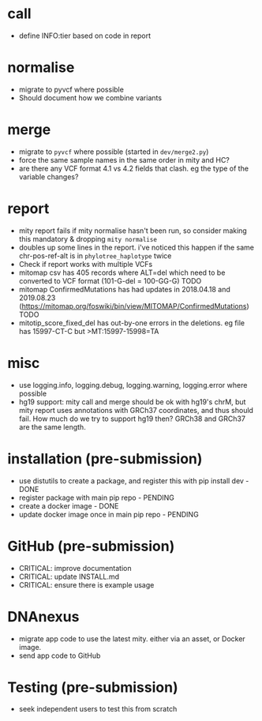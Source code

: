# call
* define INFO:tier based on code in report

# normalise
* migrate to pyvcf where possible
* Should document how we combine variants

# merge
* migrate to `pyvcf` where possible (started in `dev/merge2.py`)
* force the same sample names in the same order in mity and HC?
* are there any VCF format 4.1 vs 4.2 fields that clash. eg the type of the variable changes?

# report
* mity report fails if mity normalise hasn't been run, so consider making this mandatory & dropping `mity normalise` 
* doubles up some lines in the report. i've noticed this happen if the same chr-pos-ref-alt is in `phylotree_haplotype` twice
* Check if report works with multiple VCFs
* mitomap csv has 405 records where ALT=del which need to be converted to VCF format (101-G-del = 100-GG-G) TODO
* mitomap ConfirmedMutations has had updates in 2018.04.18 and 2019.08.23 (https://mitomap.org/foswiki/bin/view/MITOMAP/ConfirmedMutations) TODO
* mitotip_score_fixed_del has out-by-one errors in the deletions. eg file has 15997-CT-C but >MT:15997-15998=TA 

# misc
* use logging.info, logging.debug, logging.warning, logging.error where possible
* hg19 support: mity call and merge should be ok with hg19's chrM, but mity report 
uses annotations with GRCh37 coordinates, and thus should fail. How much do we try 
to support hg19 then? GRCh38 and GRCh37 are the same length.

# installation (pre-submission)
* use distutils to create a package, and register this with pip install dev - DONE
* register package with main pip repo - PENDING
* create a docker image - DONE
* update docker image once in main pip repo - PENDING

# GitHub (pre-submission)
* CRITICAL: improve documentation
* CRITICAL: update INSTALL.md
* CRITICAL: ensure there is example usage

# DNAnexus
* migrate app code to use the latest mity. either via an asset, or Docker image.
* send app code to GitHub

# Testing (pre-submission)
* seek independent users to test this from scratch

